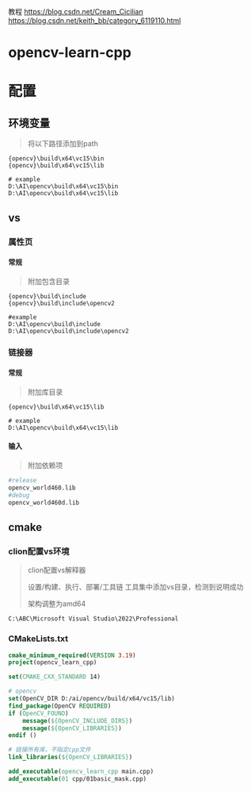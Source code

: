 教程 
https://blog.csdn.net/Cream_Cicilian
https://blog.csdn.net/keith_bb/category_6119110.html
# opencv-learn-cpp

# 配置

## 环境变量

> 将以下路径添加到path

```shell
{opencv}\build\x64\vc15\bin
{opencv}\build\x64\vc15\lib

# example
D:\AI\opencv\build\x64\vc15\bin
D:\AI\opencv\build\x64\vc15\lib
```

## vs

### 属性页

#### 常规

> 附加包含目录

```shell
{opencv}\build\include
{opencv}\build\include\opencv2

#example
D:\AI\opencv\build\include
D:\AI\opencv\build\include\opencv2
```

### 链接器

#### 常规

> 附加库目录

```shell
{opencv}\build\x64\vc15\lib

# example
D:\AI\opencv\build\x64\vc15\lib
```

#### 输入

> 附加依赖项

```python
#release
opencv_world460.lib
#debug
opencv_world460d.lib
```

## cmake

### clion配置vs环境

> clion配置vs解释器
>
> 设置/构建、执行、部署/工具链 工具集中添加vs目录，检测到说明成功
>
> 架构调整为amd64

```shell
C:\ABC\Microsoft Visual Studio\2022\Professional
```

### CMakeLists.txt

```cmake
cmake_minimum_required(VERSION 3.19)
project(opencv_learn_cpp)

set(CMAKE_CXX_STANDARD 14)

# opencv
set(OpenCV_DIR D:/ai/opencv/build/x64/vc15/lib)
find_package(OpenCV REQUIRED)
if (OpenCV_FOUND)
    message(${OpenCV_INCLUDE_DIRS})
    message(${OpenCV_LIBRARIES})
endif ()

# 链接所有库，不指定cpp文件
link_libraries(${OpenCV_LIBRARIES})

add_executable(opencv_learn_cpp main.cpp)
add_executable(01 cpp/01basic_mask.cpp)
```

